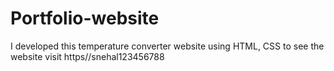 # Portfolio-website
I developed this temperature converter website using HTML, CSS to see the website visit https//snehal123456788
